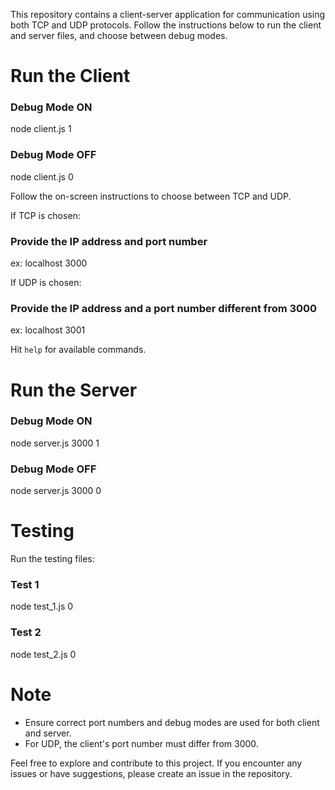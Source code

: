 This repository contains a client-server application for communication using both TCP and UDP protocols. Follow the instructions below to run the client and server files, and choose between debug modes.

# Run the Client

### Debug Mode ON
node client.js 1

### Debug Mode OFF
node client.js 0


Follow the on-screen instructions to choose between TCP and UDP.

If TCP is chosen:


### Provide the IP address and port number
ex: localhost 3000


If UDP is chosen:


### Provide the IP address and a port number different from 3000
ex: localhost 3001


Hit `help` for available commands.

# Run the Server


### Debug Mode ON
node server.js 3000 1

### Debug Mode OFF
node server.js 3000 0


# Testing

Run the testing files:

### Test 1
node test_1.js 0

### Test 2
node test_2.js 0


# Note

- Ensure correct port numbers and debug modes are used for both client and server.
- For UDP, the client's port number must differ from 3000.

Feel free to explore and contribute to this project. If you encounter any issues or have suggestions, please create an issue in the repository.
